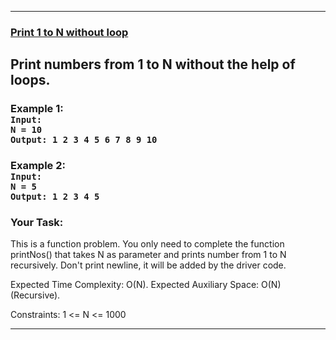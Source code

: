 <hr>
<h3><a href="https://www.geeksforgeeks.org/problems/print-1-to-n-without-using-loops3621/1">Print 1 to N without loop</a></h3>
<h2>Print numbers from 1 to N without the help of loops.

<h3>Example 1:
<code>
Input:
N = 10
Output: 1 2 3 4 5 6 7 8 9 10
</code>
<h3>Example 2:
<code>
Input:
N = 5
Output: 1 2 3 4 5
</code>

<h3>Your Task:</h3>
This is a function problem. You only need to complete the function printNos() that takes N as parameter and prints number from 1 to N recursively. Don't print newline, it will be added by the driver code.


Expected Time Complexity: O(N).
Expected Auxiliary Space: O(N) (Recursive).


Constraints:
1 <= N <= 1000
<hr>
